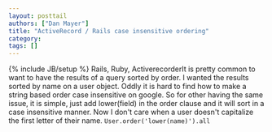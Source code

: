 ```yaml
---
layout: posttail
authors: ["Dan Mayer"]
title: "ActiveRecord / Rails case insensitive ordering"
category:
tags: []
---
```

{% include JB/setup %}
Rails, Ruby, ActiverecorderIt is pretty common to want to have the results of a query sorted by order. I wanted the results sorted by name on a user object. Oddly it is hard to find how to make a string based order case insensitive on google. So for other having the same issue, it is simple, just add lower(field) in the order clause and it will sort in a case insensitive manner. Now I don't care when a user doesn't capitalize the first letter of their name.    ``User.order('lower(name)').all ``